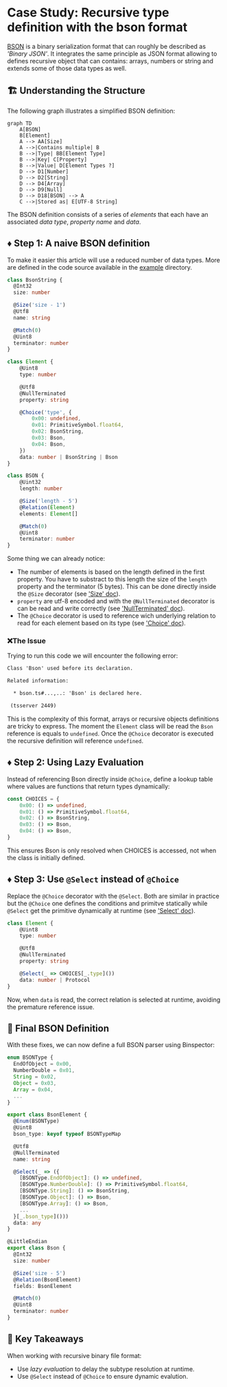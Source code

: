 # Case Study: Recursive type definition with the bson format

[BSON](https://fr.wikipedia.org/wiki/BSON) is a binary
serialization format that can roughly be described as _'Binary JSON'_.
It integrates the same principle as JSON format allowing to defines recursive
object that can contains: arrays, numbers or string and extends some of those
data types as well.

## 🏗 Understanding the Structure

The following graph illustrates a simplified BSON definition:

```mermaid
graph TD
    A[BSON] 
    B[Element]
    A --> AA[Size]
    A -->|Contains multiple| B
    B -->|Type| BB[Element Type]
    B -->|Key| C[Property]
    B -->|Value| D[Element Types ?]
    D --> D1[Number]
    D --> D2[String]
    D --> D4[Array]
    D --> D9[Null]
    D --> D18[BSON] --> A
    C -->|Stored as| E[UTF-8 String]
```

The BSON definition consists of a series of _elements_ that each have an
associated _data type_, _property name_ and _data_.

## ♦ Step 1: A naive BSON definition

To make it easier this article will use a reduced number of data types. More
are defined in the code source available in the [example](https://github.com/tperale/binspector/blob/dev-example-bson/example/bson/bson.ts)
directory.

```typescript
class BsonString {
  @Int32
  size: number

  @Size('size - 1')
  @Utf8
  name: string

  @Match(0)
  @Uint8
  terminator: number
}

class Element {
    @Uint8
    type: number

    @Utf8
    @NullTerminated
    property: string

    @Choice('type', {
        0x00: undefined,
        0x01: PrimitiveSymbol.float64,
        0x02: BsonString,
        0x03: Bson,
        0x04: Bson,
    })
    data: number | BsonString | Bson
}

class BSON {
    @Uint32
    length: number

    @Size('length - 5') 
    @Relation(Element)
    elements: Element[]

    @Match(0)
    @Uint8
    terminator: number
}
```

Some thing we can already notice:

* The number of elements is based on the length defined in the first property.
  You have to substract to this length the size of the `length` property and
  the terminator (5 bytes). This can be done directly inside the `@Size`
  decorator (see ['Size' doc](/binspector/functions/Controller.Size.html)).
* `property` are utf-8 encoded and with the `@NullTerminated` decorator is can
  be read and write correctly (see ['NullTerminated' doc](/binspector/functions/Helper.NullTerminated.html)).
* The `@Choice` decorator is used to reference wich underlying relation to read
  for each element based on its type (see ['Choice' doc](/binspector/functions/Condition.Choice.html)).

### ❌The Issue

Trying to run this code we will encounter the following error:

```txt
Class 'Bson' used before its declaration.

Related information:

  * bson.ts#...,..: 'Bson' is declared here.

 (tsserver 2449)
```

This is the complexity of this format, arrays or recursive objects
definitions are tricky to express.
The moment the `Element` class will be read the `Bson` reference is
equals to `undefined`.
Once the `@Choice` decorator is executed the recursive definition will
reference `undefined`.

## ♦ Step 2: Using Lazy Evaluation

Instead of referencing Bson directly inside `@Choice`, define a lookup table
where values are functions that return types dynamically:

```typescript
const CHOICES = {
    0x00: () => undefined,
    0x01: () => PrimitiveSymbol.float64,
    0x02: () => BsonString,
    0x03: () => Bson,
    0x04: () => Bson,
}
```

This ensures Bson is only resolved when CHOICES is accessed, not when the class
is initially defined.

## ♦ Step 3: Use `@Select` instead of `@Choice`

Replace the `@Choice` decorator with the `@Select`. Both
are similar in practice but the `@Choice` one defines the conditions and
primitve statically while `@Select` get the primitive dynamically at runtime
(see ['Select' doc](/binspector/functions/Condition.Select.html)).

```typescript
class Element {
    @Uint8
    type: number

    @Utf8
    @NullTerminated
    property: string

    @Select(_ => CHOICES[_.type]())
    data: number | Protocol
}
```

Now, when `data` is read, the correct relation is selected at runtime, avoiding
the premature reference issue.

## 🎯 Final BSON Definition

With these fixes, we can now define a full BSON parser using Binspector:

```typescript
enum BSONType {
  EndOfObject = 0x00,
  NumberDouble = 0x01,
  String = 0x02,
  Object = 0x03,
  Array = 0x04,
  ...
}

export class BsonElement {
  @Enum(BSONType)
  @Uint8
  bson_type: keyof typeof BSONTypeMap

  @Utf8
  @NullTerminated
  name: string

  @Select(_ => ({
    [BSONType.EndOfObject]: () => undefined,
    [BSONType.NumberDouble]: () => PrimitiveSymbol.float64,
    [BSONType.String]: () => BsonString,
    [BSONType.Object]: () => Bson,
    [BSONType.Array]: () => Bson,
    ...
  }[_.bson_type]()))
  data: any
}

@LittleEndian
export class Bson {
  @Int32
  size: number

  @Size('size - 5')
  @Relation(BsonElement)
  fields: BsonElement

  @Match(0)
  @Uint8
  terminator: number
}
```

## 🔑 Key Takeaways

When working with recursive binary file format:

* Use _lazy evaluation_ to delay the subtype resolution at runtime.
* Use `@Select` instead of `@Choice` to ensure dynamic evalution.
